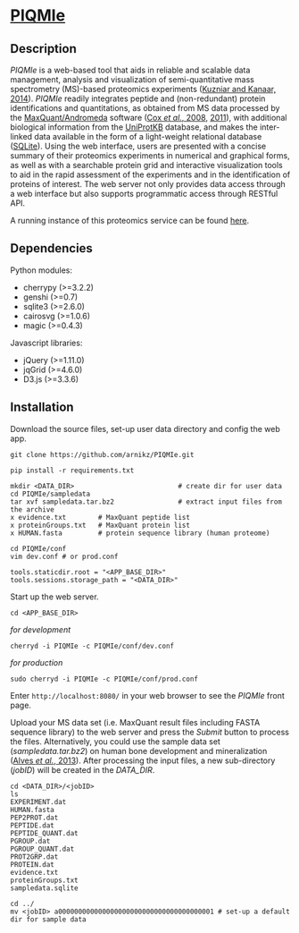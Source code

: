 [PIQMIe](http://piqmie.biotools.nl)
=======

Description
-----------
*PIQMIe* is a web-based tool that aids in reliable and scalable data management, analysis and visualization of semi-quantitative mass spectrometry (MS)-based proteomics experiments ([Kuzniar and Kanaar, 2014](http://www.ncbi.nlm.nih.gov/pubmed/24861615)). *PIQMIe* readily integrates peptide and (non-redundant) protein identifications and quantitations, as obtained from MS data processed by the [MaxQuant/Andromeda](http://maxquant.org) software ([Cox *et al.*, 2008](http://www.ncbi.nlm.nih.gov/pubmed/19029910), [2011](http://www.ncbi.nlm.nih.gov/pubmed/21254760)), with additional biological information from the [UniProtKB](http://www.uniprot.org/) database, and makes the inter-linked data available in the form of a light-weight relational database ([SQLite](http://sqlite.org/)). Using the web interface, users are presented with a concise summary of their proteomics experiments in numerical and graphical forms, as well as with a searchable protein grid and interactive visualization tools to aid in the rapid assessment of the experiments and in the identification of proteins of interest. The web server not only provides data access through a web interface but also supports programmatic access through RESTful API.

A running instance of this proteomics service can be found [here](http://piqmie.biotools.nl).

Dependencies
------------
Python modules:	
+ cherrypy (>=3.2.2)
+ genshi (>=0.7)
+ sqlite3 (>=2.6.0)
+ cairosvg (>=1.0.6)
+ magic (>=0.4.3)

Javascript libraries:
+ jQuery (>=1.11.0)
+ jqGrid (>=4.6.0)
+ D3.js (>=3.3.6)

Installation
------------

Download the source files, set-up user data directory and config the web app.
```
git clone https://github.com/arnikz/PIQMIe.git
```

```
pip install -r requirements.txt
```

```
mkdir <DATA_DIR>                          # create dir for user data
cd PIQMIe/sampledata
tar xvf sampledata.tar.bz2                # extract input files from the archive
x evidence.txt        # MaxQuant peptide list
x proteinGroups.txt   # MaxQuant protein list
x HUMAN.fasta         # protein sequence library (human proteome)
```

```
cd PIQMIe/conf
vim dev.conf # or prod.conf

tools.staticdir.root = "<APP_BASE_DIR>"
tools.sessions.storage_path = "<DATA_DIR>"
```

Start up the web server.

```
cd <APP_BASE_DIR>
```

*for development*

```
cherryd -i PIQMIe -c PIQMIe/conf/dev.conf
```

*for production*

```
sudo cherryd -i PIQMIe -c PIQMIe/conf/prod.conf
```

Enter `http://localhost:8080/` in your web browser to see the *PIQMIe* front page.

Upload your MS data set (i.e. MaxQuant result files including FASTA sequence library) to the web server and press the *Submit* button to process the files. Alternatively, you could use the sample data set (*sampledata.tar.bz2*) on human bone development and mineralization ([Alves *et al.*, 2013](http://www.ncbi.nlm.nih.gov/pubmed/23781072)). After processing the input files, a new sub-directory (*jobID*) will be created in the *DATA_DIR*.

```
cd <DATA_DIR>/<jobID>
ls
EXPERIMENT.dat
HUMAN.fasta
PEP2PROT.dat
PEPTIDE.dat
PEPTIDE_QUANT.dat
PGROUP.dat
PGROUP_QUANT.dat
PROT2GRP.dat
PROTEIN.dat
evidence.txt
proteinGroups.txt
sampledata.sqlite
```

```
cd ../
mv <jobID> a000000000000000000000000000000000000001 # set-up a default dir for sample data
```

